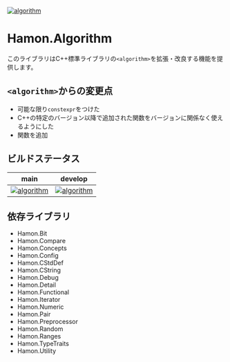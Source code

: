 ﻿[![algorithm](https://github.com/shibainuudon/HamonCore/actions/workflows/algorithm.yml/badge.svg)](https://github.com/shibainuudon/HamonCore/actions/workflows/algorithm.yml)

# Hamon.Algorithm

このライブラリはC++標準ライブラリの`<algorithm>`を拡張・改良する機能を提供します。

## `<algorithm>`からの変更点

* 可能な限り`constexpr`をつけた
* C++の特定のバージョン以降で追加された関数をバージョンに関係なく使えるようにした
* 関数を追加

## ビルドステータス

| main | develop |
| ---- | ------- |
|[![algorithm](https://github.com/shibainuudon/HamonCore/actions/workflows/algorithm.yml/badge.svg?branch=main)](https://github.com/shibainuudon/HamonCore/actions/workflows/algorithm.yml)|[![algorithm](https://github.com/shibainuudon/HamonCore/actions/workflows/algorithm.yml/badge.svg?branch=develop)](https://github.com/shibainuudon/HamonCore/actions/workflows/algorithm.yml)|

## 依存ライブラリ

* Hamon.Bit
* Hamon.Compare
* Hamon.Concepts
* Hamon.Config
* Hamon.CStdDef
* Hamon.CString
* Hamon.Debug
* Hamon.Detail
* Hamon.Functional
* Hamon.Iterator
* Hamon.Numeric
* Hamon.Pair
* Hamon.Preprocessor
* Hamon.Random
* Hamon.Ranges
* Hamon.TypeTraits
* Hamon.Utility
